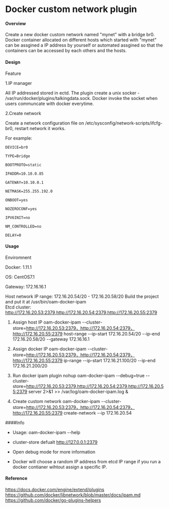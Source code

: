 # Docker custom network plugin

#### Overview

Create a new docker custom network named "mynet" with a bridge br0.
Docker container allocated on different hosts which started with "mynet" can be assgined a IP address by yourself or automated assgined so that the containers can be accessed by each others and the hosts.

#### Design

Feature

1.IP manager

All IP addressed stored in ectd. The plugin create a unix socker - /var/run/docker/plugins/talkingdata.sock. Docker invoke the socket when users communcate with docker everytime.

2.Create network

Create a network configuration file on /etc/sysconfig/network-scripts/ifcfg-br0, restart network it works.

For example:

```
DEVICE=br0

TYPE=Bridge

BOOTPROTO=static

IPADDR=10.10.0.85

GATEWAY=10.10.0.1

NETMASK=255.255.192.0

ONBOOT=yes

NOZEROCONF=yes

IPV6INIT=no

NM_CONTROLLED=no

DELAY=0
```

#### Usage
Enviromnent 

Docker: 1.11.1

OS: CentOS7.1

Gateway: 172.16.16.1

Host network IP range: 172.16.20.54/20 - 172.16.20.58/20
Build the project and put it at /usr/bin/oam-docker-ipam  
Etcd cluster: http://172.16.20.53:2379,http://172.16.20.54:2379,http://172.16.20.55:2379

1.  Assign host IP 
      oam-docker-ipam --cluster-store=http://172.16.20.53:2379，http://172.16.20.54:2379，http://172.16.20.55:2379 host-range --ip-start 172.16.20.54/20 --ip-end 172.16.20.58/20 --gateway 172.16.16.1

2.  Assign docker IP
      oam-docker-ipam --cluster-store=http://172.16.20.53:2379，http://172.16.20.54:2379，http://172.16.20.55:2379 ip-range --ip-start 172.16.21.100/20 --ip-end 172.16.21.200/20

3.  Run docker ipam plugin
      nohup oam-docker-ipam --debug=true --cluster-store=http://172.16.20.53:2379,http://172.16.20.54:2379,http://172.16.20.55:2379 server 2>&1 >> /var/log/oam-docker-ipam.log &

4.  Create custom network
      oam-docker-ipam --cluster-store=http://172.16.20.53:2379，http://172.16.20.54:2379，http://172.16.20.55:2379 create-network --ip 172.16.20.54

####Info

- Usage: oam-docker-ipam --help


- cluster-store defualt http://127.0.0.1:2379


- Open debug mode for more information 


- Docker will choose a random IP address from etcd IP range if you run a docker contianer wihtout assign a specific IP.

#### Reference
https://docs.docker.com/engine/extend/plugins
https://github.com/docker/libnetwork/blob/master/docs/ipam.md
https://github.com/docker/go-plugins-helpers

